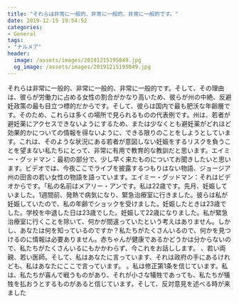 ```yaml
---
title: "それらは非常に一般的、非常に一般的、非常に一般的です。"
date: 2019-12-15 19:54:52
categories:
- General
tags:
- "ナルメア"
header:
  image: /assets/images/20191215195049.jpg
  og_image: /assets/images/20191215195049.jpg
---
```


それらは非常に一般的、非常に一般的、非常に一般的です。そして、その理由は、彼らが労働力に占める女性の割合がかなり高いため、彼らが州の中絶、反避妊政策の最も目立つ標的だからです。そして、彼らは国内で最も肥沃な年齢層です。そのため、これらは多くの場所で見られるものの代表例です。州は、若者が避妊薬にアクセスできないようにするため、または少なくとも避妊薬がどれほど効果的かについての情報を得ないように、できる限りのことをしようとしています。これは、そのような状況にある若者が意図しない妊娠をするリスクを負うことを望まない私たちにとって、非常に有用で教育的な教訓だと思います。エイミー・グッドマン：最初の部分で、少し早く来たものについてお聞きしたいと思います。ビデオでは、今夜ここでライブを披露するつもりはない物語、ジョージア州の田舎の若い女性の物語を語っています。エイミー・グッドマン：それはビデオからです。「私の名前はメアリー・アンです。私は22歳です。先月、妊娠していました。1週間前、発熱で病気になり、緊急治療室に行きました。彼らは私が妊娠していたので、私の年齢でショックを受けました。妊娠したときは23歳でした。学校を中退した日は23歳でした。妊娠して22歳になりました。私が緊急治療室に行くことを除いて、何かが間違っていたという考えはありません。しかし、あなたは何を知っているのですか？私たちがたくさんいるので、何かを見つけるのに情報は必要ありません。赤ちゃんが健康であるかどうかは分からないので、私たちがたくさんいるにもかかわらず、今これをお話しします。 、若い両親、若い医師。そして、私はあなたに言っています、それは政府の手にあるけれども、私はあなたにここで言っています。 。私は修正第1条を信じています。私は、私たちが喜んで戦うものがあり、それが小さな犠牲であっても、私たちが犠牲を払おうとするものがあると信じています。そして、反対意見を述べる時が来ました
